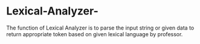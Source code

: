 # Lexical-Analyzer-
The function of Lexical Analyzer is to parse the input string or given data to return appropriate token based on given lexical language by professor.
